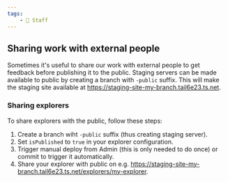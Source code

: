 ```yaml
---
tags:
    - 👷 Staff
---
```

## Sharing work with external people

Sometimes it's useful to share our work with external people to get feedback before publishing it to the public. Staging servers can be made available to public by creating a branch with `-public` suffix. This will make the staging site available at https://staging-site-my-branch.tail6e23.ts.net.

### Sharing explorers

To share explorers with the public, follow these steps:

1. Create a branch wiht `-public` suffix (thus creating staging server).
2. Set `isPublished` to `true` in your explorer configuration.
3. Trigger manual deploy from Admin (this is only needed to do once) or commit to trigger it automatically.
4. Share your explorer with public on e.g. https://staging-site-my-branch.tail6e23.ts.net/explorers/my-explorer.
